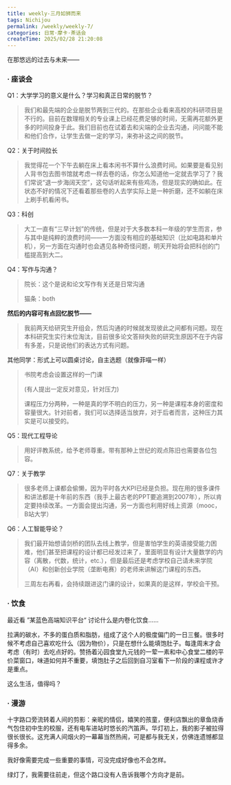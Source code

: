 ```yaml
---
title: weekly-三月如狮而来
tags: Nichijou
permalink: /weekly/weekly-7/
categories: 日常·摩卡·茶话会
createTime: 2025/02/28 21:20:08
---
```


在那悠远的过去与未来——

### · 座谈会

Q1：大学学习的意义是什么？学习和真正日常的脱节？

> 我们和最先端的企业是脱节两到三代的。在那些企业看来高校的科研项目是不行的。目前在数理相关的专业课上已经花费足够的时间，无需再花额外更多的时间投身于此。我们目前也在试着去和尖端的企业去沟通，问问能不能和他们合作，让学生去做一定的学习，来弥补这之间的脱节。

Q2：关于时间拉长

> 我觉得花一个下午去躺在床上看本闲书不算什么浪费时间。如果要是看见别人背书包去图书馆就考虑一样去卷的话，你怎么知道他一定就去学习了？我们常说“退一步海阔天空”，这句话听起来有些鸡汤，但是现实的确如此。在状态不好的情况下还看着那些卷的人去学实际上是一种折磨，还不如躺在床上刷手机看闲书。

Q3：科创

> 大工一直有“三早计划”的传统，但是对于大多数本科一年级的学生而言，参与其中是纯粹的浪费时间——一方面没有相应的基础知识（比如电路和单片机），另一方面在沟通时也会遇见各种奇怪问题，明天开始将会把科创的门槛提高到大二。

Q4：写作与沟通？

> 院长：这个是说和论文写作有关还是日常沟通
>
> 猫条：both

**然后的内容可有点回忆脱节——**

> 我前两天给研究生开组会，然后沟通的时候就发现彼此之间都有问题。现在本科研究生实行末位淘汰，目前很多论文答辩失败的研究生原因不在于内容有多差，只是说他们的表达方式有问题。

其他同学：形式上可以圆桌讨论，自主选题（就像菲喵一样）

> 书院考虑会设置这样的一门课
>
> (有人提出一定反对意见，针对压力)
>
> 课程压力分两种，一种是真的学不明白的压力，另一种是课程本身的密度和容量很大。针对前者，我们可以选择适当放弃，对于后者而言，这种压力其实是可以接受的。

Q5：现代工程导论

> 用好评教系统，给予老师尊重。带有那种上世纪的观点陈旧也需要各位包容。

Q7：关于教学

> 很多老师上课都会偷懒，因为平时各大KPI已经是负担。现在用的很多课件和讲法都是十年前的东西（我手上最古老的PPT要追溯到2007年），所以肯定要持续改革。一方面会提出沟通，另一方面也利用好线上资源（mooc，B站大学）

Q6：人工智能导论？ 

> 我们最开始想请剑桥的团队去线上教学，但是害怕学生的英语接受能力困难，他们甚至把课程的设计都已经发过来了，里面明显有设计大量数学的内容（离散，代数，统计，etc.），但是最后还是考虑学校自己请未来学院（AI）和创新创业学院（垄断电赛）的老师来讲解这门课程的东西。
>
> 三周左右再看，会持续跟进这门课的设计，如果真的是这样，学校会干预。

### · 饮食

最近看 ”某蓝色高端知识平台“ 讨论什么是内卷化饮食......

拉满的碳水，不多的蛋白质和脂肪，组成了这个人的极度偏门的一日三餐。很多时候不考虑自己喜欢吃什么（因为物价），只是在想什么能填饱肚子。每逢周末才会考虑（有时）去吃点好的。赞扬着沁园食堂九元钱的一荤一素和中心食堂二楼的平价菜窗口，味道如何并不重要，填饱肚子之后回到自习室看下一阶段的课程或许才是重点。

这么生活，值得吗？

### · 漫游

十字路口旁流转着人间的剪影：亲昵的情侣，嬉笑的孩童，便利店飘出的章鱼烧香气包住初中生的校服，还有电车进站时悠长的汽笛声。华灯初上，我的影子被拉得很长很长。这充满人间烟火的一幕幕当然热闹，可是都与我无关，仿佛连遗憾都显得多余。

我好像需要完成一些重要的事情，可没完成好像也不会怎样。

绿灯了，我需要往前走，但这个路口没有人告诉我哪个方向才是前。
